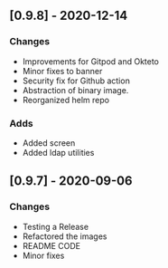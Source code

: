 ## [0.9.8] - 2020-12-14
### Changes
- Improvements for Gitpod and Okteto
- Minor fixes to banner
- Security fix for Github action
- Abstraction of binary image.
- Reorganized helm repo

### Adds
- Added screen
- Added ldap utilities

## [0.9.7] - 2020-09-06
### Changes
- Testing a Release
- Refactored the images
- README CODE
- Minor fixes


